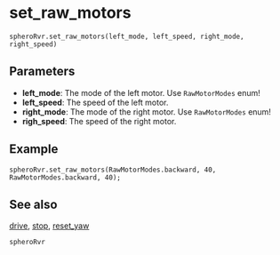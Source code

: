 # set_raw_motors

```sig
spheroRvr.set_raw_motors(left_mode, left_speed, right_mode, right_speed)
```

## Parameters

* **left_mode**: The mode of the left motor. Use `RawMotorModes` enum!
* **left_speed**: The speed of the left motor.
* **right_mode**: The mode of the right motor. Use `RawMotorModes` enum!
* **righ_speed**: The speed of the right motor.

## Example

```blocks
spheroRvr.set_raw_motors(RawMotorModes.backward, 40, RawMotorModes.backward, 40);
```

## See also

[drive](/reference/spheroRvr/drive.md), [stop](/reference/spheroRvr/stop.md), [reset_yaw](/reference/spheroRvr/reset_yaw.md)

```package
spheroRvr
```
